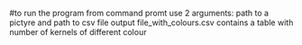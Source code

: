 #to run the program from command promt use 2 arguments: path to a pictyre and path to csv file
output file_with_colours.csv contains a table with number of kernels of different colour